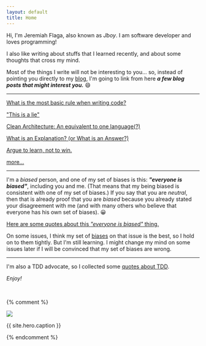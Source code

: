 ```yaml
---
layout: default
title: Home
---
```




Hi, I'm Jeremiah Flaga, also known as _Jboy_. I am software developer and loves programming! 

I also like writing about stuffs that I learned recently, and about some thoughts that cross my mind.

Most of the things I write will not be interesting to you... so, instead of pointing you directly to my [blog](/blog/), I'm going to link from here _**a few blog posts that might interest you.**_ :smile:


-----

[What is the most basic rule when writing code?](/2017/11/30/the-most-basic-rule-when-writing-code/)

["This is a lie"](/2017/10/28/this-is-a-lie/)

[Clean Architecture: An equivalent to one language(?)](/2017/08/09/clean-architecture-an-equivalent-to-one-language/)

[What is an Explanation? (or What is an Answer?)](/2017/07/20/what-is-an-explanation/)

[Argue to learn, not to win.](/2017/04/20/argue-to-learn-not-to-win/)



[more...](/blog/)



-----

<!-- 
First things first... 
-->

I'm a _biased_ person, and one of my set of biases is this: **_"everyone is biased"_**, including you and me. (That means that my being biased is consistent with one of my set of biases.) If you say that you are _neutral_, then that is already proof that you are _biased_ because you already stated your disagreement with me (and with many others who believe that everyone has his own set of biases).  :grinning:

[Here are some quotes about this _"everyone is biased"_ thing.](/everyone-is-biased-quotes/)

On some issues, I think my set of [biases](/everyone-is-biased-quotes/) on that issue is the best, so I hold on to them tightly. But I'm still learning. I might change my mind on some issues later if I will be convinced that my set of biases are wrong.

------


I'm also a TDD advocate, so I collected some [quotes about TDD](/tdd-quotes/).

_Enjoy!_

<br />


{% comment %} 
<div class="hero">
  <img src="{{ site.baseurl }}{{ site.hero.image }}" />
  <p>{{ site.hero.caption }}</p>
</div>
{% endcomment %}

